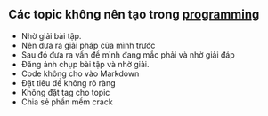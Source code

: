 
## Các topic không nên tạo trong [programming](http://daynhauhoc.com/c/programming)

 - Nhờ giải bài tập.
  - Nên đưa ra giải pháp của mình trước
  - Sau đó đưa ra vấn đề mình đang mắc phải và nhờ giải đáp
 - Đăng ảnh chụp bài tập và nhờ giải. 
 - Code không cho vào Markdown
 - Đặt tiêu đề không rõ ràng
 - Không đặt tag cho topic
 - Chia sẻ phần mềm crack
